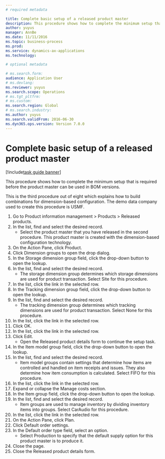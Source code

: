 ```yaml
--- 
# required metadata 
 
title: Complete basic setup of a released product master
description: This procedure shows how to complete the minimum setup that is required before the product master can be used in BOM versions. 
author: yuyus
manager: AnnBe 
ms.date: 11/11/2016
ms.topic: business-process 
ms.prod:  
ms.service: dynamics-ax-applications 
ms.technology:  
 
# optional metadata 
 
# ms.search.form:   
audience: Application User 
# ms.devlang:  
ms.reviewer: yuyus
ms.search.scope: Operations 
# ms.tgt_pltfrm:  
# ms.custom:  
ms.search.region: Global
# ms.search.industry: 
ms.author: yuyus
ms.search.validFrom: 2016-06-30 
ms.dyn365.ops.version: Version 7.0.0 
---
```

# Complete basic setup of a released product master

[!include[task guide banner](../../includes/task-guide-banner.md)]

This procedure shows how to complete the minimum setup that is required before the product master can be used in BOM versions.
This is the third procedure out of eight which explains how to build combinations for dimension-based configuration. The demo data company used to create this procedure is USMF.

1. Go to Product information management > Products > Released products.
2. In the list, find and select the desired record.
    * Select the product master that you have released in the second procedure. This product master is created with the dimension-based configuration technology.  
3. On the Action Pane, click Product.
4. Click Dimension groups to open the drop dialog.
5. In the Storage dimension group field, click the drop-down button to open the lookup.
6. In the list, find and select the desired record.
    * The storage dimension group determines which storage dimensions are used for product transaction. Select Site for this procedure.  
7. In the list, click the link in the selected row.
8. In the Tracking dimension group field, click the drop-down button to open the lookup.
9. In the list, find and select the desired record.
    * The tracking dimension group determines which tracking dimensions are used for product transaction. Select None for this procedure.  
10. In the list, click the link in the selected row.
11. Click OK.
12. In the list, click the link in the selected row.
13. Click Edit.
    * Open the Released product details form to continue the setup task.  
14. In the Item model group field, click the drop-down button to open the lookup.
15. In the list, find and select the desired record.
    * Item model groups contain settings that determine how items are controlled and handled on item receipts and issues. They also determine how item consumption is calculated. Select   FIFO for this procedure.  
16. In the list, click the link in the selected row.
17. Expand or collapse the Manage costs section.
18. In the Item group field, click the drop-down button to open the lookup.
19. In the list, find and select the desired record.
    * Item groups are used to manage inventory by dividing inventory items into groups. Select   CarAudio for this procedure.  
20. In the list, click the link in the selected row.
21. On the Action Pane, click Plan.
22. Click Default order settings.
23. In the Default order type field, select an option.
    * Select Production to specify that the default supply option for this product master is to produce it.  
24. Close the page.
25. Close the Released product details form.

